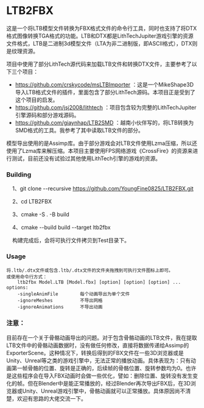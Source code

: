 # LTB2FBX

这是一个将LTB模型文件转换为FBX格式文件的命令行工具，同时也支持了将DTX格式图像转换TGA格式的功能。LTB和DTX都是LithTechJupiter游戏引擎的资源文件格式，LTB是二进制3d模型文件（LTA为非二进制版，即ASCII格式），DTX则是纹理资源。

项目中使用了部分LithTech源代码来加载LTB文件和转换DTX文件，主要参考了以下三个项目：

* https://github.com/crskycode/msLTBImporter ：这是一个MikeShape3D导入LTB格式文件的插件，里面包含了部分LithTech源码。本项目正是受到了这个项目的启发。
* https://github.com/jsj2008/lithtech ：项目包含较为完整的LithTechJupiter引擎源码和部分游戏源码。
* https://github.com/giaynhap/LTB2SMD ：越南小伙伴写的，将LTB转换为SMD格式的工具。我参考了其中读取LTB文件的部分。

模型导出使用的是Assimp库。由于部分游戏会对LTB文件使用Lzma压缩，所以还使用了Lzma库来解压缩。本项目主要使用FPS网络游戏《CrossFire》的资源来进行测试，目前还没有试验过其他使用LithTech引擎的游戏的资源。​ 

### Building

    1、git clone --recursive https://github.com/YoungFine0825/LTB2FBX.git

    2、cd LTB2FBX

    3、cmake -S . -B build

    4、cmake --build build --target ltb2fbx

    构建完成后，会将可执行文件拷贝到Test目录下。

### Usage

    将.ltb/.dtx文件或包含.ltb/.dtx文件的文件夹拖拽到可执行文件图标上即可。
    或使用命令行方式：
        ltb2fbx Model.LTB [Model.fbx] [option] [option] [option] ...
    options:
        -singleAnimFile        每个动画导出为单个文件
        -ignoreMeshes          不导出网格
        -ignoreAnimations      不导出动画

### 注意：

目前存在一个关于骨骼动画导出的问题。对于包含骨骼动画的LTB文件，我在提取LTB文件中的骨骼动画数据时，没有做任何修改，直接将数据传递给Assimp的ExporterScene。这种情况下，转换后得到的FBX文件在一些3D浏览器或是Unity、Unreal等之类的游戏引擎中，无法正常的播放动画。具体表现为：只有动画第一帧骨骼的位置、旋转是正确的，后续帧的骨骼位置、旋转参数均为0。也许是这些程序会在导入FBX动画时会做一些优化，譬如：删除位置、旋转没有发生变化的帧。但在Blender中是能正常播放的，经过Blender再次导出FBX后，在3D浏览器或Unity、Unreal游戏引擎中，骨骼动画就可以正常播放。具体原因尚不清楚，欢迎有思路的大佬交流一下。
